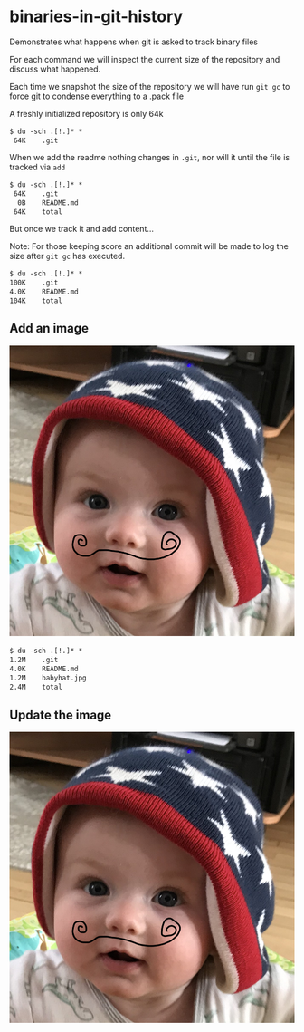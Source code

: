 # binaries-in-git-history
Demonstrates what happens when git is asked to track binary files

For each command we will inspect the current size of the repository and discuss what happened.

Each time we snapshot the size of the repository we will have run `git gc` to force git to condense everything to a .pack file


A freshly initialized repository is only 64k
```
$ du -sch .[!.]* *
 64K    .git
```

When we add the readme nothing changes in `.git`, nor will it until the file is tracked via `add`
```
$ du -sch .[!.]* *
 64K    .git
  0B    README.md
 64K    total
```

But once we track it and add content...

Note: For those keeping score an additional commit will be made to log the size after `git gc` has executed.


```
$ du -sch .[!.]* *
100K    .git
4.0K    README.md
104K    total
```

## Add an image

![Neat hat!](babyhat.jpg)

```
$ du -sch .[!.]* *
1.2M    .git
4.0K    README.md
1.2M    babyhat.jpg
2.4M    total
```

## Update the image

![Neat stache!](babyhat.jpg)



